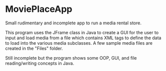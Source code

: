 # MoviePlaceApp
Small rudimentary and incomplete app to run a media rental store.

This program uses the JFrame class in Java to create a GUI for the user to input and load media from a file which contains XML tags to define the data to load into the various media subclasses. A few sample media files are created in the "Files" folder.

Still incomplete but the program shows some OOP, GUI, and file reading/writing concepts in Java.

